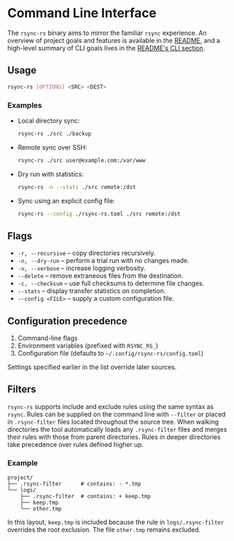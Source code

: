 # Command Line Interface

The `rsync-rs` binary aims to mirror the familiar `rsync` experience. An
overview of project goals and features is available in the
[README](../README.md#in-scope-features), and a high-level summary of CLI goals
lives in the [README's CLI section](../README.md#cli).

## Usage

```sh
rsync-rs [OPTIONS] <SRC> <DEST>
```

### Examples

- Local directory sync:
  ```sh
  rsync-rs ./src ./backup
  ```
- Remote sync over SSH:
  ```sh
  rsync-rs ./src user@example.com:/var/www
  ```
- Dry run with statistics:
  ```sh
  rsync-rs -n --stats ./src remote:/dst
  ```
- Sync using an explicit config file:
  ```sh
  rsync-rs --config ./rsync-rs.toml ./src remote:/dst
  ```

## Flags

- `-r, --recursive` – copy directories recursively.
- `-n, --dry-run` – perform a trial run with no changes made.
- `-v, --verbose` – increase logging verbosity.
- `--delete` – remove extraneous files from the destination.
- `-c, --checksum` – use full checksums to determine file changes.
- `--stats` – display transfer statistics on completion.
- `--config <FILE>` – supply a custom configuration file.

## Configuration precedence

1. Command-line flags
2. Environment variables (prefixed with `RSYNC_RS_`)
3. Configuration file (defaults to `~/.config/rsync-rs/config.toml`)

Settings specified earlier in the list override later sources.

## Filters

`rsync-rs` supports include and exclude rules using the same syntax as
`rsync`. Rules can be supplied on the command line with `--filter` or placed in
`.rsync-filter` files located throughout the source tree. When walking
directories the tool automatically loads any `.rsync-filter` files and merges
their rules with those from parent directories. Rules in deeper directories take
precedence over rules defined higher up.

### Example

```
project/
├── .rsync-filter      # contains: - *.tmp
└── logs/
    ├── .rsync-filter  # contains: + keep.tmp
    ├── keep.tmp
    └── other.tmp
```

In this layout, `keep.tmp` is included because the rule in `logs/.rsync-filter`
overrides the root exclusion. The file `other.tmp` remains excluded.
